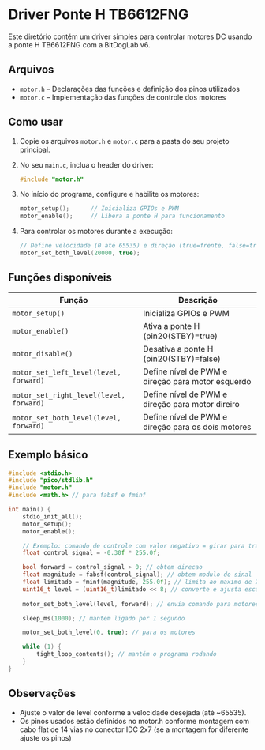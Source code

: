 # Driver Ponte H TB6612FNG

Este diretório contém um driver simples para controlar motores DC usando a ponte H TB6612FNG com a BitDogLab v6.

## Arquivos

- `motor.h` – Declarações das funções e definição dos pinos utilizados
- `motor.c` – Implementação das funções de controle dos motores

## Como usar

1. Copie os arquivos `motor.h` e `motor.c` para a pasta do seu projeto principal.
2. No seu `main.c`, inclua o header do driver:

   ```c
   #include "motor.h"
   ```

3. No início do programa, configure e habilite os motores:

   ```c
   motor_setup();      // Inicializa GPIOs e PWM
   motor_enable();     // Libera a ponte H para funcionamento
   ```
    
4. Para controlar os motores durante a execução:

   ```c
   // Define velocidade (0 até 65535) e direção (true=frente, false=tras)
   motor_set_both_level(20000, true);
   ```

## Funções disponíveis

| Função                | Descrição                                               |
|---------------------- |-------------------------------------------------------- |
| `motor_setup()` | Inicializa GPIOs e PWM |
| `motor_enable()`     | Ativa a ponte H (pin20(STBY)=true) |
| `motor_disable()`  | Desativa a ponte H (pin20(STBY)=false) |
| `motor_set_left_level(level, forward)`  | Define nível de PWM e direção para motor esquerdo |
| `motor_set_right_level(level, forward)` | Define nível de PWM e direção para motor direiro |
| `motor_set_both_level(level, forward)`  | Define nível de PWM e direção para os dois motores |

## Exemplo básico

   ```c
   #include <stdio.h>
   #include "pico/stdlib.h"
   #include "motor.h"
   #include <math.h> // para fabsf e fminf
   
   int main() {
       stdio_init_all();
       motor_setup();
       motor_enable();

       // Exemplo: comando de controle com valor negativo = girar para tras
       float control_signal = -0.30f * 255.0f;

       bool forward = control_signal > 0; // obtem direcao
       float magnitude = fabsf(control_signal); // obtem modulo do sinal
       float limitado = fminf(magnitude, 255.0f); // limita ao maximo de 255
       uint16_t level = (uint16_t)limitado << 8; // converte e ajusta escala
       
       motor_set_both_level(level, forward); // envia comando para motores

       sleep_ms(1000); // mantem ligado por 1 segundo

       motor_set_both_level(0, true); // para os motores

       while (1) {
           tight_loop_contents(); // mantém o programa rodando
       }
   }
   ```

## Observações

- Ajuste o valor de level conforme a velocidade desejada (até ~65535).
- Os pinos usados estão definidos no motor.h conforme montagem com cabo flat de 14 vias no conector IDC 2x7 (se a montagem for diferente ajuste os pinos)